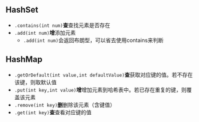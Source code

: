 ## HashSet

- `.contains(int num)`**查**查找元素是否存在
- `.add(int num)`**增**添加元素
  - `.add(int num)`会返回布朗型，可以省去使用contains来判断





## HashMap

- `.getOrDefault(int value,int defaultValue)`**查**获取对应键的值。若不存在该键，则取默认值
- `.put(int key,int value)`**增**增加元素到哈希表中。若已存在重复的键，则覆盖该元素
- `.remove(int key)`**删**删除该元素（含键值）
- `.get(int key)`**查**查看对应键的值

